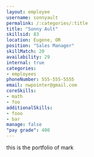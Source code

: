 ```yaml
--- 
layout: employee 
username: sonnyault
permalink: /:categories/:title 
title: "Sonny Ault" 
skillsid: 83 
location: Eugene, OR
position: "Sales Manager"
skillMatch: 20
availability: 29
internal: true
categories: 
- employees
phoneNumber: 555-555-5555 
email: nwpointer@gmail.com
coreSkills:
- math 
- foo
additionalSkills:
- fooo
- bar
manage: false
"pay grade": 400
---
```


this is the portfolio of mark